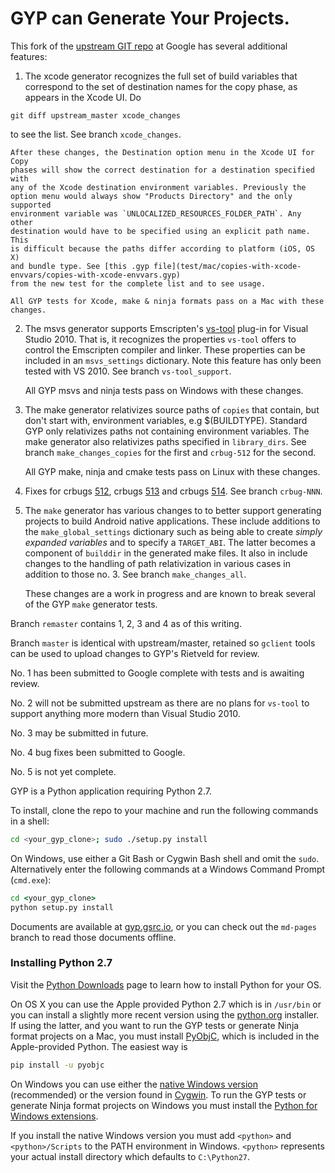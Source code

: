 GYP can Generate Your Projects.
===================================

This fork of the [upstream GIT repo](https://chromium.googlesource.com/external/gyp)
at Google has several additional features:

1. The xcode generator recognizes the full set of build variables
that correspond to the set of destination names for the copy phase,
as appears in the Xcode UI. Do
 ```
 git diff upstream_master xcode_changes
 ```
 to see the list. See branch `xcode_changes`.
 
    After these changes, the Destination option menu in the Xcode UI for Copy
    phases will show the correct destination for a destination specified with
    any of the Xcode destination environment variables. Previously the
    option menu would always show "Products Directory" and the only supported
    environment variable was `UNLOCALIZED_RESOURCES_FOLDER_PATH`. Any other
    destination would have to be specified using an explicit path name. This
    is difficult because the paths differ according to platform (iOS, OS X)
    and bundle type. See [this .gyp file](test/mac/copies-with-xcode-envvars/copies-with-xcode-envvars.gyp)
    from the new test for the complete list and to see usage.

    All GYP tests for Xcode, make & ninja formats pass on a Mac with these
    changes.

2. The msvs generator supports Emscripten's [vs-tool](https://github.com/juj/vs-tool/)
plug-in for Visual Studio 2010. That is, it recognizes the properties
`vs-tool` offers to control the Emscripten compiler and linker. These
properties can be included in an `msvs_settings` dictionary. Note this
feature has only been tested with VS 2010. See branch `vs-tool_support`.

    All GYP msvs and ninja tests pass on Windows with these changes.
    
3. The make generator relativizes source paths of `copies` that contain,
but don't start with, environment variables, e.g $(BUILDTYPE). Standard
GYP only relativizes paths not containing environment variables. The
make generator also relativizes paths specified in `library_dirs`. See
branch `make_changes_copies` for the first and `crbug-512` for the second.

    All GYP make, ninja and cmake tests pass on Linux with these changes.

4. Fixes for
crbugs [512](https://bugs.chromium.org/p/gyp/issues/detail?id=512),
crbugs [513](https://bugs.chromium.org/p/gyp/issues/detail?id=513) and
crbugs [514](https://bugs.chromium.org/p/gyp/issues/detail?id=514).
See branch `crbug-NNN`.

5. The `make` generator has various changes to to better support
generating projects to build Android native applications. These
include additions to the `make_global_settings` dictionary such as
being able to create _simply expanded variables_ and to specify a
`TARGET_ABI`. The latter becomes a component of `builddir` in the
generated make files. It also in include changes to the handling of
path relativization in various cases in addition to those no. 3.
See branch `make_changes_all`.
 
    These changes are a work in progress and are known to break several
    of the GYP `make` generator tests.

Branch `remaster` contains 1, 2, 3 and 4 as of this writing.

Branch `master` is identical with upstream/master, retained so `gclient`
tools can be used to upload changes to GYP's Rietveld for review.

No. 1 has been submitted to Google complete with tests and is
awaiting review.

No. 2 will not be submitted upstream as there are no plans for
`vs-tool` to support anything more modern than Visual Studio 2010.

No. 3 may be submitted in future.

No. 4 bug fixes been submitted to Google.

No. 5 is not yet complete.

GYP is a Python application requiring Python 2.7.

To install, clone the repo to your machine and run the following
commands in a shell:

```bash
cd <your_gyp_clone>; sudo ./setup.py install
```

On Windows, use either a Git Bash or Cygwin Bash shell and omit the
`sudo`. Alternatively enter the following commands at a Windows Command
Prompt (`cmd.exe`):

```cmd
cd <your_gyp_clone>
python setup.py install
```

Documents are available at [gyp.gsrc.io](https://gyp.gsrc.io), or you
can check out the ```md-pages``` branch to read those documents offline.

### Installing Python 2.7

Visit the [Python Downloads](https://www.python.org/downloads/) page
to learn how to install Python for your OS.

On OS X you can use the Apple provided Python 2.7 which is in `/usr/bin`
or you can install a slightly more recent version using the
[python.org](www.python.org) installer. If using the latter, and you want
to run the GYP tests or generate Ninja format projects on a Mac, you must
install [PyObjC](https://pythonhosted.org/pyobjc/),
which is included in the Apple-provided Python. The easiest way is

```bash
pip install -u pyobjc
```

On Windows you can use either the
[native Windows version](https://www.python.org/downloads/windows/)
(recommended) or the version found in [Cygwin](https://www.cygwin.com).
To run the GYP tests or generate Ninja format projects on Windows
you must install the [Python for Windows
extensions](https://sourceforge.net/projects/pywin32/?source=typ_redirect).

If you install the native Windows version you must add `<python>` and
`<python>/Scripts` to the PATH environment in Windows. `<python>` represents
your actual install directory which defaults to `C:\Python27`.

